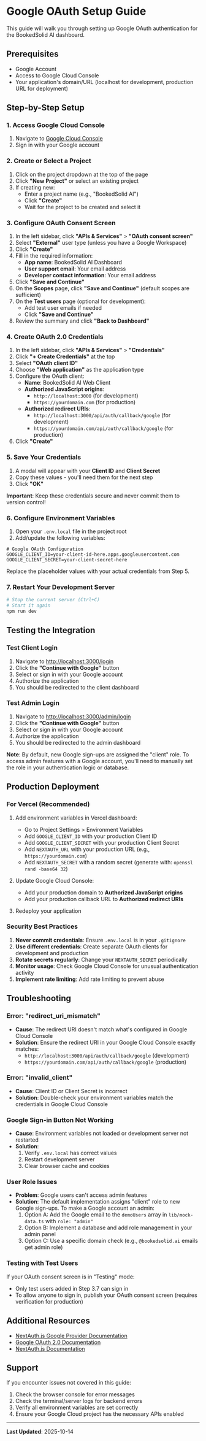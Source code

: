 # Google OAuth Setup Guide

This guide will walk you through setting up Google OAuth authentication for the BookedSolid AI dashboard.

## Prerequisites

- Google Account
- Access to Google Cloud Console
- Your application's domain/URL (localhost for development, production URL for deployment)

## Step-by-Step Setup

### 1. Access Google Cloud Console

1. Navigate to [Google Cloud Console](https://console.cloud.google.com)
2. Sign in with your Google account

### 2. Create or Select a Project

1. Click on the project dropdown at the top of the page
2. Click **"New Project"** or select an existing project
3. If creating new:
   - Enter a project name (e.g., "BookedSolid AI")
   - Click **"Create"**
   - Wait for the project to be created and select it

### 3. Configure OAuth Consent Screen

1. In the left sidebar, click **"APIs & Services"** > **"OAuth consent screen"**
2. Select **"External"** user type (unless you have a Google Workspace)
3. Click **"Create"**
4. Fill in the required information:
   - **App name**: BookedSolid AI Dashboard
   - **User support email**: Your email address
   - **Developer contact information**: Your email address
5. Click **"Save and Continue"**
6. On the **Scopes** page, click **"Save and Continue"** (default scopes are sufficient)
7. On the **Test users** page (optional for development):
   - Add test user emails if needed
   - Click **"Save and Continue"**
8. Review the summary and click **"Back to Dashboard"**

### 4. Create OAuth 2.0 Credentials

1. In the left sidebar, click **"APIs & Services"** > **"Credentials"**
2. Click **"+ Create Credentials"** at the top
3. Select **"OAuth client ID"**
4. Choose **"Web application"** as the application type
5. Configure the OAuth client:
   - **Name**: BookedSolid AI Web Client
   - **Authorized JavaScript origins**:
     - `http://localhost:3000` (for development)
     - `https://yourdomain.com` (for production)
   - **Authorized redirect URIs**:
     - `http://localhost:3000/api/auth/callback/google` (for development)
     - `https://yourdomain.com/api/auth/callback/google` (for production)
6. Click **"Create"**

### 5. Save Your Credentials

1. A modal will appear with your **Client ID** and **Client Secret**
2. Copy these values - you'll need them for the next step
3. Click **"OK"**

**Important**: Keep these credentials secure and never commit them to version control!

### 6. Configure Environment Variables

1. Open your `.env.local` file in the project root
2. Add/update the following variables:

```env
# Google OAuth Configuration
GOOGLE_CLIENT_ID=your-client-id-here.apps.googleusercontent.com
GOOGLE_CLIENT_SECRET=your-client-secret-here
```

Replace the placeholder values with your actual credentials from Step 5.

### 7. Restart Your Development Server

```bash
# Stop the current server (Ctrl+C)
# Start it again
npm run dev
```

## Testing the Integration

### Test Client Login

1. Navigate to [http://localhost:3000/login](http://localhost:3000/login)
2. Click the **"Continue with Google"** button
3. Select or sign in with your Google account
4. Authorize the application
5. You should be redirected to the client dashboard

### Test Admin Login

1. Navigate to [http://localhost:3000/admin/login](http://localhost:3000/admin/login)
2. Click the **"Continue with Google"** button
3. Select or sign in with your Google account
4. Authorize the application
5. You should be redirected to the admin dashboard

**Note**: By default, new Google sign-ups are assigned the "client" role. To access admin features with a Google account, you'll need to manually set the role in your authentication logic or database.

## Production Deployment

### For Vercel (Recommended)

1. Add environment variables in Vercel dashboard:
   - Go to Project Settings > Environment Variables
   - Add `GOOGLE_CLIENT_ID` with your production Client ID
   - Add `GOOGLE_CLIENT_SECRET` with your production Client Secret
   - Add `NEXTAUTH_URL` with your production URL (e.g., `https://yourdomain.com`)
   - Add `NEXTAUTH_SECRET` with a random secret (generate with: `openssl rand -base64 32`)

2. Update Google Cloud Console:
   - Add your production domain to **Authorized JavaScript origins**
   - Add your production callback URL to **Authorized redirect URIs**

3. Redeploy your application

### Security Best Practices

1. **Never commit credentials**: Ensure `.env.local` is in your `.gitignore`
2. **Use different credentials**: Create separate OAuth clients for development and production
3. **Rotate secrets regularly**: Change your `NEXTAUTH_SECRET` periodically
4. **Monitor usage**: Check Google Cloud Console for unusual authentication activity
5. **Implement rate limiting**: Add rate limiting to prevent abuse

## Troubleshooting

### Error: "redirect_uri_mismatch"

- **Cause**: The redirect URI doesn't match what's configured in Google Cloud Console
- **Solution**: Ensure the redirect URI in your Google Cloud Console exactly matches:
  - `http://localhost:3000/api/auth/callback/google` (development)
  - `https://yourdomain.com/api/auth/callback/google` (production)

### Error: "invalid_client"

- **Cause**: Client ID or Client Secret is incorrect
- **Solution**: Double-check your environment variables match the credentials in Google Cloud Console

### Google Sign-in Button Not Working

- **Cause**: Environment variables not loaded or development server not restarted
- **Solution**:
  1. Verify `.env.local` has correct values
  2. Restart development server
  3. Clear browser cache and cookies

### User Role Issues

- **Problem**: Google users can't access admin features
- **Solution**: The default implementation assigns "client" role to new Google sign-ups. To make a Google account an admin:
  1. Option A: Add the Google email to the `demoUsers` array in `lib/mock-data.ts` with `role: "admin"`
  2. Option B: Implement a database and add role management in your admin panel
  3. Option C: Use a specific domain check (e.g., `@bookedsolid.ai` emails get admin role)

### Testing with Test Users

If your OAuth consent screen is in "Testing" mode:
- Only test users added in Step 3.7 can sign in
- To allow anyone to sign in, publish your OAuth consent screen (requires verification for production)

## Additional Resources

- [NextAuth.js Google Provider Documentation](https://next-auth.js.org/providers/google)
- [Google OAuth 2.0 Documentation](https://developers.google.com/identity/protocols/oauth2)
- [NextAuth.js Documentation](https://next-auth.js.org/)

## Support

If you encounter issues not covered in this guide:
1. Check the browser console for error messages
2. Check the terminal/server logs for backend errors
3. Verify all environment variables are set correctly
4. Ensure your Google Cloud project has the necessary APIs enabled

---

**Last Updated**: 2025-10-14
